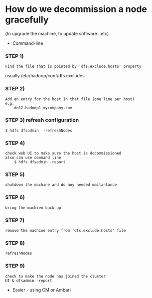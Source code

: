 # How do we decommission a node gracefully

(to upgrade the machine, to update software ..etc)

* Command-line

### STEP 1)
    Find the file that is pointed by 'dfs.exclude.hosts' property
usually   /etc/hadoop/conf/dfs.excludes


### STEP 2)
    Add en entry for the host in that file (one line per host)
    e.g.
        dn12.hadoop1.mycompany.com

### STEP 3) refresh configuration
    $ hdfs dfsadmin  -refreshNodes


### STEP 4)
    check web UI to make sure the host is decommissioned
    also can use command line
        $ hdfs dfsadmin -report

### STEP 5)
    shutdown the machine and do any needed maitantance


### STEP 6)
    bring the machien back up

### STEP 7)
    remove the machine entry from 'dfs.exclude.hosts' file

### STEP 8)
    refreshNodes

### STEP 9)
    check to make the node has joined the cluster
    UI & dfsadmin -report

* Easier - using CM or Ambari

